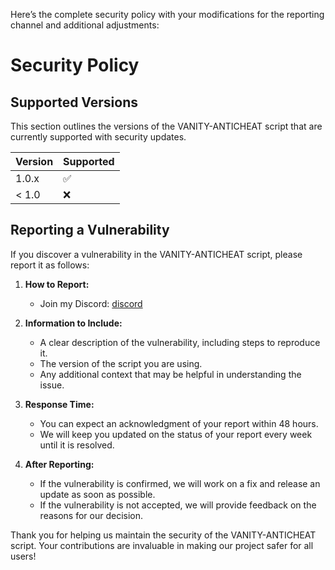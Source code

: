 Here’s the complete security policy with your modifications for the reporting channel and additional adjustments:

# Security Policy

## Supported Versions

This section outlines the versions of the VANITY-ANTICHEAT script that are currently supported with security updates.

| Version   | Supported          |
|-----------|--------------------|
| 1.0.x     | :white_check_mark: |
| < 1.0     | :x:                |

## Reporting a Vulnerability

If you discover a vulnerability in the VANITY-ANTICHEAT script, please report it as follows:

1. **How to Report:**
   - Join my Discord: [discord](https://discord.gg/fWhAMydGj9)

2. **Information to Include:**
   - A clear description of the vulnerability, including steps to reproduce it.
   - The version of the script you are using.
   - Any additional context that may be helpful in understanding the issue.

3. **Response Time:**
   - You can expect an acknowledgment of your report within 48 hours.
   - We will keep you updated on the status of your report every week until it is resolved.

4. **After Reporting:**
   - If the vulnerability is confirmed, we will work on a fix and release an update as soon as possible.
   - If the vulnerability is not accepted, we will provide feedback on the reasons for our decision.

Thank you for helping us maintain the security of the VANITY-ANTICHEAT script. Your contributions are invaluable in making our project safer for all users!
